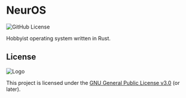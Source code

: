 # NeurOS

![GitHub License](https://img.shields.io/github/license/Theomund/NeurOS)

Hobbyist operating system written in Rust.

## License

![Logo](https://www.gnu.org/graphics/gplv3-with-text-136x68.png)

This project is licensed under the [GNU General Public License v3.0](COPYING) (or later).
